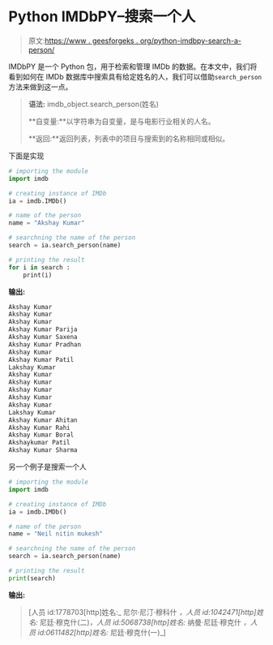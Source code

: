 # Python IMDbPY–搜索一个人

> 原文:[https://www . geesforgeks . org/python-imdbpy-search-a-person/](https://www.geeksforgeeks.org/python-imdbpy-searching-a-person/)

IMDbPY 是一个 Python 包，用于检索和管理 IMDb 的数据。在本文中，我们将看到如何在 IMDb 数据库中搜索具有给定姓名的人，我们可以借助`search_person`方法来做到这一点。

> **语法:** imdb_object.search_person(姓名)
> 
> **自变量:**以字符串为自变量，是与电影行业相关的人名。
> 
> **返回:**返回列表，列表中的项目与搜索到的名称相同或相似。

下面是实现

```py
# importing the module
import imdb

# creating instance of IMDb
ia = imdb.IMDb()

# name of the person
name = "Akshay Kumar"

# searchning the name of the person
search = ia.search_person(name)

# printing the result
for i in search :
    print(i)
```

**输出:**

```py
Akshay Kumar
Akshay Kumar
Akshay Kumar
Akshay Kumar Parija
Akshay Kumar Saxena
Akshay Kumar Pradhan
Akshay Kumar
Akshay Kumar Patil
Lakshay Kumar
Akshay Kumar
Akshay Kumar
Akshay Kumar
Akshay Kumar
Akshay Kumar
Lakshay Kumar
Akshay Kumar Ahitan
Akshay Kumar Rahi
Akshay Kumar Boral
Akshaykumar Patil
Akshay Kumar Sharma

```

另一个例子是搜索一个人

```py
# importing the module
import imdb

# creating instance of IMDb
ia = imdb.IMDb()

# name of the person
name = "Neil nitin mukesh"

# searchning the name of the person
search = ia.search_person(name)

# printing the result
print(search)
```

**输出:**

> [人员 id:1778703[http]姓名:_ 尼尔·尼汀·穆科什 _，人员 id:1042471[http]姓名:_ 尼廷·穆克什(二)_，人员 id:5068738[http]姓名:_ 纳曼·尼廷·穆克什 _，人员 id:0611482[http]姓名:_ 尼廷·穆克什(一)_]